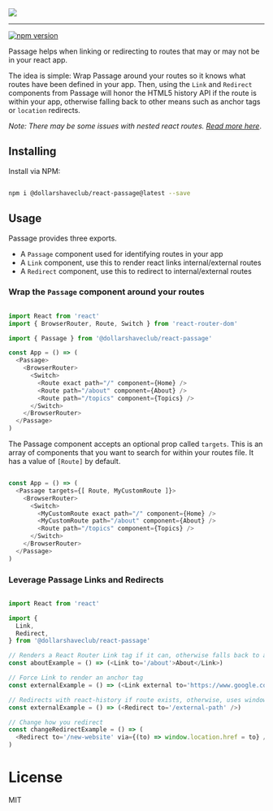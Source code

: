 <img src="https://i.imgur.com/IoreaHU.jpg">

***

[![npm version](https://badge.fury.io/js/%40dollarshaveclub%2Freact-passage.svg)](https://badge.fury.io/js/%40dollarshaveclub%2Freact-passage)

Passage helps when linking or redirecting to routes that may or may not be in your react app.

The idea is simple: Wrap Passage around your routes so it knows what routes have been defined in your app. Then, using the `Link` and `Redirect` components from Passage  will honor the HTML5 history API if the route is within your app, otherwise falling back to other means such as anchor tags or `location` redirects.

_Note: There may be some issues with nested react routes. [Read more here](https://github.com/dollarshaveclub/react-passage/issues/1)_.

## Installing

Install via NPM:

```sh

npm i @dollarshaveclub/react-passage@latest --save

```

## Usage

Passage provides three exports.

* A `Passage` component used for identifying routes in your app
* A `Link` component, use this to render react links internal/external routes
* A `Redirect` component, use this to redirect to internal/external routes


### Wrap the `Passage` component around your routes

```js

import React from 'react'
import { BrowserRouter, Route, Switch } from 'react-router-dom'

import { Passage } from '@dollarshaveclub/react-passage'

const App = () => (
  <Passage>
    <BrowserRouter>
      <Switch>
        <Route exact path="/" component={Home} />
        <Route path="/about" component={About} />
        <Route path="/topics" component={Topics} />
      </Switch>
    </BrowserRouter>
  </Passage>
)

```

The Passage component accepts an optional prop called `targets`. This is an array of components that you want to search for within your routes file. It has a value of `[Route]` by default.

```js

const App = () => (
  <Passage targets={[ Route, MyCustomRoute ]}>
    <BrowserRouter>
      <Switch>
        <MyCustomRoute exact path="/" component={Home} />
        <MyCustomRoute path="/about" component={About} />
        <Route path="/topics" component={Topics} />
      </Switch>
    </BrowserRouter>
  </Passage>
)

```

### Leverage Passage Links and Redirects

```js

import React from 'react'

import {
  Link,
  Redirect,
} from '@dollarshaveclub/react-passage'

// Renders a React Router Link tag if it can, otherwise falls back to an anchor tag
const aboutExample = () => (<Link to='/about'>About</Link>)

// Force Link to render an anchor tag
const externalExample = () => (<Link external to='https://www.google.com'>Google</Link>)

// Redirects with react-history if route exists, otherwise, uses window.location.assign
const externalExample = () => (<Redirect to='/external-path' />)

// Change how you redirect
const changeRedirectExample = () => (
  <Redirect to='/new-website' via={(to) => window.location.href = to} />
)

```

# License

MIT
